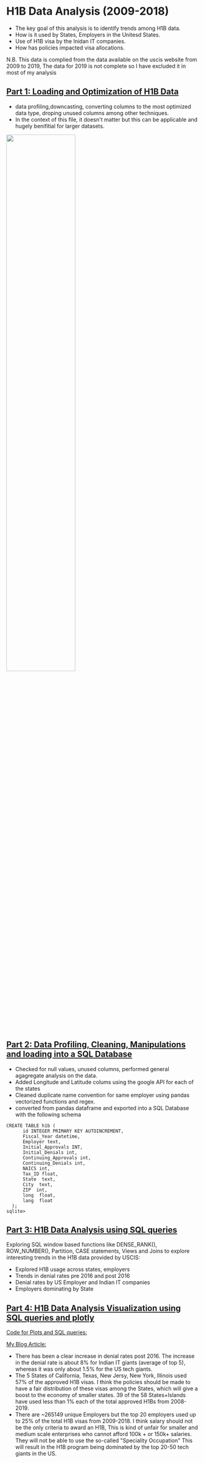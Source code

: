 # H1B Data Analysis (2009-2018)

- The key goal of this analysis is to identify trends among H1B data.
- How is it used by States, Employers in the Unitesd States.
- Use of H1B visa by the Inidan IT companies.
- How has policies impacted visa allocations.


N.B. This data is complied from the data available on the uscis website from 2009 to 2019, The data for 2019 is not complete so I have excluded it in most of my analysis

## [Part 1: Loading and Optimization of H1B Data](https://github.com/ankit-kothari/Data-Science-Journey/blob/master/Data%20Exploration%20Analysis%20and%20Visualization/H1B-Data-Analysis-master/Loading_and_Optimization_of_H1B_data_file.ipynb)
- data profiling,downcasting, converting columns to the most optimized data type, droping unused columns among other techniques. 
- In the context of this file, it doesn't matter but this can be applicable and hugely benifitial for larger datasets. 

<img src="https://github.com/ankit-kothari/data_science_journey/blob/master/github_images/newplot.png" height="60%" width="60%">

## [Part 2: Data Profiling, Cleaning, Manipulations and loading into a SQL Database](https://github.com/ankit-kothari/Data-Science-Journey/blob/master/Data%20Exploration%20Analysis%20and%20Visualization/H1B-Data-Analysis-master/Data%20profiling_cleaning_manipulation_and_loading_into_a_SQL_database.ipynb)
- Checked for null values, unused columns, performed general agagregate analysis on the data. 
- Added Longitude and Latitude colums using the google API for each of the states
- Cleaned duplicate name convention for same employer using pandas vectorized functions and regex.
- converted from pandas dataframe and exported into a SQL Database with the following schema

``` 
CREATE TABLE h1b (
      id INTEGER PRIMARY KEY AUTOINCREMENT,
      Fiscal_Year datetime,
      Employer text,
      Initial_Approvals INT,
      Initial_Denials int,
      Continuing_Approvals int,
      Continuing_Denials int,
      NAICS int,
      Tax_ID float,
      State  text,
      City  text,
      ZIP  int,
      long  float,
      lang  float
  );
sqlite> 
```

## [Part 3: H1B Data Analysis using SQL queries](https://github.com/ankit-kothari/Data-Science-Journey/blob/master/Data%20Exploration%20Analysis%20and%20Visualization/H1B-Data-Analysis-master/H1B_Data_Analysis_Using_MySQL.ipynb)
Exploring SQL window based functions like DENSE_RANK(), ROW_NUMBER(), Partition, CASE statements, Views and Joins to explore interesting trends in the H1B data provided by USCIS:

- Explored H1B usage across states, employers
- Trends in denial rates pre 2016 and post 2016
- Denial rates by US Employer and Indian IT companies
- Employers dominating by State

## [Part 4: H1B Data Analysis Visualization using SQL queries and plotly](https://colab.research.google.com/drive/1BREsuISGVMJiQrdBH03KlO3OpMyzqqbN?usp=sharing)

[Code for Plots and SQL queries:](https://colab.research.google.com/drive/1BREsuISGVMJiQrdBH03KlO3OpMyzqqbN?usp=sharing)

[My Blog Article:](https://www.linkedin.com/pulse/some-interesting-h1b-trends-insights-ankit-kothari)

- There has been a clear increase in denial rates post 2016. The increase in the denial rate is about 8% for Indian IT giants (average of top 5), whereas it was only about 1.5% for the US tech giants.
- The 5 States of California, Texas, New Jersy, New York, Illinois used 57% of the approved H1B visas. I think the policies should be made to have a fair distribution of these visas among the States, which will give a boost to the economy of smaller states. 39 of the 58 States+Islands have used less than 1% each of the total approved H1Bs from 2008-2019.
- There are ~265149 unique Employers but the top 20 employers used up to 25% of the total H1B visas from 2009-2018. I think salary should not be the only criteria to award an H1B, This is kind of unfair for smaller and medium scale enterprises who cannot afford 100k + or 150k+ salaries. They will not be able to use the so-called "Speciality Occupation" This will result in the H1B program being dominated by the top 20-50 tech giants in the US.

